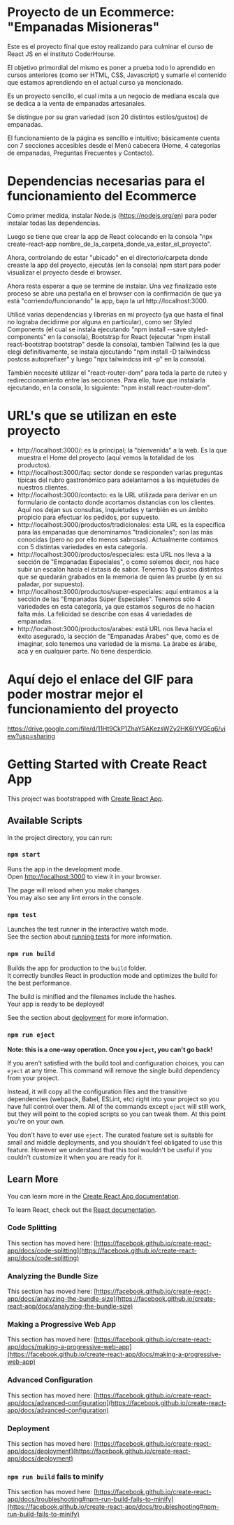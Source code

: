 # Proyecto de un Ecommerce: "Empanadas Misioneras"

Este es el proyecto final que estoy realizando para culminar el curso de React JS en el instituto CoderHourse.

El objetivo primordial del mismo es poner a prueba todo lo aprendido en cursos anteriores (como ser HTML, CSS, Javascript) y sumarle el contenido que estamos aprendiendo en el actual curso ya mencionado.

Es un proyecto sencillo, el cual imita a un negocio de mediana escala que se dedica a la venta de empanadas artesanales. 

Se distingue por su gran variedad (son 20 distintos estilos/gustos) de empanadas.

El funcionamiento de la página es sencillo e intuitivo; básicamente cuenta con 7 secciones accesibles desde el Menú cabecera (Home, 4 categorías de empanadas, Preguntas Frecuentes y Contacto).


# Dependencias necesarias para el funcionamiento del Ecommerce

Como primer medida, instalar Node.js (https://nodejs.org/en) para poder instalar todas las dependencias.

Luego se tiene que crear la app de React colocando en la consola "npx create-react-app nombre_de_la_carpeta_donde_va_estar_el_proyecto".

Ahora, controlando de estar "ubicado" en el directorio/carpeta donde creaste la app del proyecto, ejecutás (en la consola) npm start para poder visualizar el proyecto desde el browser.

Ahora resta esperar a que se termine de instalar. Una vez finalizado este proceso se abre una pestaña en el browser con la confirmación de que ya está "corriendo/funcionando" la app, bajo la url http://localhost:3000.

Utilicé varias dependencias y librerías en mi proyecto (ya que hasta el final no lograba decidirme por alguna en particular), como ser Styled Components (el cual se instala ejecutando "npm install --save styled-components" en la consola), Bootstrap for React (ejecutar "npm install react-bootstrap bootstrap" desde la consola), también Tailwind (es la que elegí definitivamente, se instala ejecutando "npm install -D tailwindcss postcss autoprefixer" y luego "npx tailwindcss init -p" en la consola). 

También necesité utilizar el "react-router-dom" para toda la parte de ruteo y redireccionamiento entre las secciones.
Para ello, tuve que instalarla ejecutando, en la consola, lo siguiente: "npm install react-router-dom".


# URL's que se utilizan en este proyecto

- http://localhost:3000/: es la principal; la "bienvenida" a la web. Es la que muestra el Home del proyecto (aquí vemos la totalidad de los productos).
- http://localhost:3000/faq: sector donde se responden varias preguntas típicas del rubro gastronómico para adelantarnos a las inquietudes de nuestros clientes.
- http://localhost:3000/contacto: es la URL utilizada para derivar en un formulario de contacto donde acortamos distancias con los clientes. Aquí nos dejan sus consultas, inquietudes y también es un ámbito propicio para efectuar los pedidos, por supuesto.
- http://localhost:3000/productos/tradicionales: esta URL es la específica para las empanadas que denominamos "tradicionales"; son las más conocidas (pero no por ello menos sabrosas). Actualmente contamos con 5 distintas variedades en esta categoría.
- http://localhost:3000/productos/especiales: esta URL nos lleva a la sección de "Empanadas Especiales", o como solemos decir, nos hace subir un escalón hacia el éxtasis de sabor. Tenemos 10 gustos distintos que se quedarán grabados en la memoria de quien las pruebe (y en su paladar, por supuesto).
- http://localhost:3000/productos/super-especiales: aquí entramos a la sección de las "Empanadas Súper Especiales". Tenemos sólo 4 variedades en esta categoría, ya que estamos seguros de no hacían falta más. La felicidad se describe con esas 4 variedades de empanadas.
- http://localhost:3000/productos/arabes: está URL nos lleva hacia el éxito asegurado, la sección de "Empanadas Árabes" que, como es de imaginar, solo tenemos una variedad de la misma. La árabe es árabe, acá y en cualquier parte. No tiene desperdicio.


# Aquí dejo el enlace del GIF para poder mostrar mejor el funcionamiento del proyecto

https://drive.google.com/file/d/11Ht9CkP1ZhaY5AKezsWZy2HK6lYVGEq6/view?usp=sharing


# Getting Started with Create React App

This project was bootstrapped with [Create React App](https://github.com/facebook/create-react-app).

## Available Scripts

In the project directory, you can run:

### `npm start`

Runs the app in the development mode.\
Open [http://localhost:3000](http://localhost:3000) to view it in your browser.

The page will reload when you make changes.\
You may also see any lint errors in the console.

### `npm test`

Launches the test runner in the interactive watch mode.\
See the section about [running tests](https://facebook.github.io/create-react-app/docs/running-tests) for more information.

### `npm run build`

Builds the app for production to the `build` folder.\
It correctly bundles React in production mode and optimizes the build for the best performance.

The build is minified and the filenames include the hashes.\
Your app is ready to be deployed!

See the section about [deployment](https://facebook.github.io/create-react-app/docs/deployment) for more information.

### `npm run eject`

**Note: this is a one-way operation. Once you `eject`, you can't go back!**

If you aren't satisfied with the build tool and configuration choices, you can `eject` at any time. This command will remove the single build dependency from your project.

Instead, it will copy all the configuration files and the transitive dependencies (webpack, Babel, ESLint, etc) right into your project so you have full control over them. All of the commands except `eject` will still work, but they will point to the copied scripts so you can tweak them. At this point you're on your own.

You don't have to ever use `eject`. The curated feature set is suitable for small and middle deployments, and you shouldn't feel obligated to use this feature. However we understand that this tool wouldn't be useful if you couldn't customize it when you are ready for it.

## Learn More

You can learn more in the [Create React App documentation](https://facebook.github.io/create-react-app/docs/getting-started).

To learn React, check out the [React documentation](https://reactjs.org/).

### Code Splitting

This section has moved here: [https://facebook.github.io/create-react-app/docs/code-splitting](https://facebook.github.io/create-react-app/docs/code-splitting)

### Analyzing the Bundle Size

This section has moved here: [https://facebook.github.io/create-react-app/docs/analyzing-the-bundle-size](https://facebook.github.io/create-react-app/docs/analyzing-the-bundle-size)

### Making a Progressive Web App

This section has moved here: [https://facebook.github.io/create-react-app/docs/making-a-progressive-web-app](https://facebook.github.io/create-react-app/docs/making-a-progressive-web-app)

### Advanced Configuration

This section has moved here: [https://facebook.github.io/create-react-app/docs/advanced-configuration](https://facebook.github.io/create-react-app/docs/advanced-configuration)

### Deployment

This section has moved here: [https://facebook.github.io/create-react-app/docs/deployment](https://facebook.github.io/create-react-app/docs/deployment)

### `npm run build` fails to minify

This section has moved here: [https://facebook.github.io/create-react-app/docs/troubleshooting#npm-run-build-fails-to-minify](https://facebook.github.io/create-react-app/docs/troubleshooting#npm-run-build-fails-to-minify)
